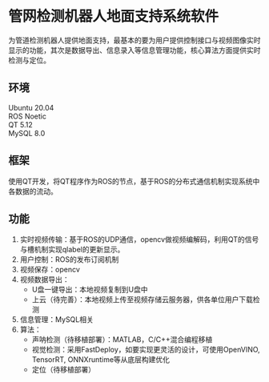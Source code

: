 # 管网检测机器人地面支持系统软件
为管道检测机器人提供地面支持，最基本的要为用户提供控制接口与视频图像实时显示的功能，其次是数据导出、信息录入等信息管理功能，核心算法方面提供实时检测与定位。

## 环境
Ubuntu 20.04  
ROS Noetic  
QT 5.12  
MySQL 8.0  

## 框架
  使用QT开发，将QT程序作为ROS的节点，基于ROS的分布式通信机制实现系统中各数据的流动。

## 功能
  1. 实时视频传输：基于ROS的UDP通信，opencv做视频编解码，利用QT的信号与槽机制实现qlabel的更新显示。
  2. 用户控制：ROS的发布订阅机制
  3. 视频保存：opencv
  4. 视频数据导出：
     - U盘一键导出：本地视频复制到U盘中
     - 上云（待完善）：本地视频上传至视频存储云服务器，供各单位用户下载检测
  5. 信息管理：MySQL相关
  6. 算法：
     - 声呐检测（待移植部署）：MATLAB，C/C++混合编程移植
     - 视觉检测：采用FastDeploy，如要实现更灵活的设计，可使用OpenVINO, TensorRT, ONNXruntime等从底层构建优化
     - 定位（待移植部署）
  
